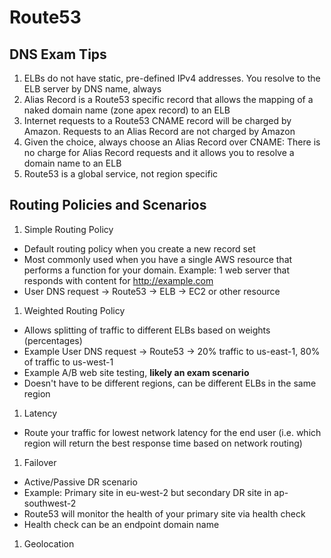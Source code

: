 # Route53

## DNS Exam Tips
1. ELBs do not have static, pre-defined IPv4 addresses.  You resolve to the ELB server by DNS name, always
1. Alias Record is a Route53 specific record that allows the mapping of a naked domain name (zone apex record) 
to an ELB
1. Internet requests to a Route53 CNAME record will be charged by Amazon.  Requests to an Alias Record are not 
charged by Amazon
1. Given the choice, always choose an Alias Record over CNAME:  There is no charge for Alias Record requests and 
it allows you to resolve a domain name to an ELB
1. Route53 is a global service, not region specific

## Routing Policies and Scenarios
1. Simple Routing Policy
  - Default routing policy when you create a new record set
  - Most commonly used when you have a single AWS resource that performs a function for 
  your domain.  Example:  1 web server that responds with content for http://example.com  
  - User DNS request -> Route53 -> ELB -> EC2 or other resource
1. Weighted Routing Policy
  - Allows splitting of traffic to different ELBs based on weights (percentages)
  - Example User DNS request -> Route53 -> 20% traffic to us-east-1, 80% of traffic to us-west-1
  - Example A/B web site testing, **likely an exam scenario**
  - Doesn't have to be different regions, can be different ELBs in the same region
1. Latency
  - Route your traffic for lowest network latency for the end user (i.e. which region will return the 
  best response time based on network routing)
1. Failover
  - Active/Passive DR scenario
  - Example:  Primary site in eu-west-2 but secondary DR site in ap-southwest-2
  - Route53 will monitor the health of your primary site via health check
  - Health check can be an endpoint domain name
1. Geolocation

